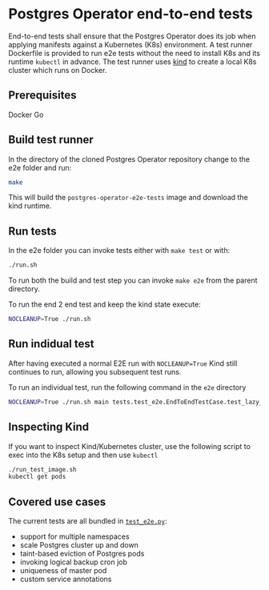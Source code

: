 # Postgres Operator end-to-end tests

End-to-end tests shall ensure that the Postgres Operator does its job when
applying manifests against a Kubernetes (K8s) environment. A test runner
Dockerfile is provided to run e2e tests without the need to install K8s and
its runtime `kubectl` in advance. The test runner uses
[kind](https://kind.sigs.k8s.io/) to create a local K8s cluster which runs on
Docker.

## Prerequisites

Docker
Go

## Build test runner

In the directory of the cloned Postgres Operator repository change to the e2e
folder and run:

```bash
make
```

This will build the `postgres-operator-e2e-tests` image and download the kind
runtime.

## Run tests

In the e2e folder you can invoke tests either with `make test` or with:

```bash
./run.sh
```

To run both the build and test step you can invoke `make e2e` from the parent
directory.

To run the end 2 end test and keep the kind state execute:
```bash
NOCLEANUP=True ./run.sh
```

## Run indidual test

After having executed a normal E2E run with `NOCLEANUP=True` Kind still continues to run, allowing you subsequent test runs.

To run an individual test, run the following command in the `e2e` directory

```bash
NOCLEANUP=True ./run.sh main tests.test_e2e.EndToEndTestCase.test_lazy_spilo_upgrade
```

## Inspecting Kind

If you want to inspect Kind/Kubernetes cluster, use the following script to exec into the K8s setup and then use `kubectl`

```bash
./run_test_image.sh
kubectl get pods
```

## Covered use cases

The current tests are all bundled in [`test_e2e.py`](tests/test_e2e.py):

* support for multiple namespaces
* scale Postgres cluster up and down
* taint-based eviction of Postgres pods
* invoking logical backup cron job
* uniqueness of master pod
* custom service annotations
